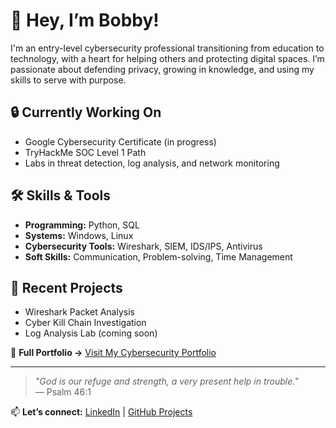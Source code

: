 # 👋 Hey, I’m Bobby!

I'm an entry-level cybersecurity professional transitioning from education to technology, with a heart for helping others and protecting digital spaces. I’m passionate about defending privacy, growing in knowledge, and using my skills to serve with purpose.

## 🔒 Currently Working On
- Google Cybersecurity Certificate (in progress)
- TryHackMe SOC Level 1 Path
- Labs in threat detection, log analysis, and network monitoring

## 🛠️ Skills & Tools
- **Programming:** Python, SQL
- **Systems:** Windows, Linux
- **Cybersecurity Tools:** Wireshark, SIEM, IDS/IPS, Antivirus
- **Soft Skills:** Communication, Problem-solving, Time Management

## 🧪 Recent Projects
- Wireshark Packet Analysis
- Cyber Kill Chain Investigation
- Log Analysis Lab (coming soon)

📘 **Full Portfolio →** [Visit My Cybersecurity Portfolio](https://www.notion.so/Bobby-s-Cybersecurity-Portfolio-1c5ea8c9e8468071a379c9b4fbd14264?pvs=4)

---

> _"God is our refuge and strength, a very present help in trouble."_  
> — Psalm 46:1

📫 **Let’s connect:** [LinkedIn](https://www.linkedin.com/in/bobby-hoskins) | [GitHub Projects](https://github.com/YOUR-USERNAME-HERE)

